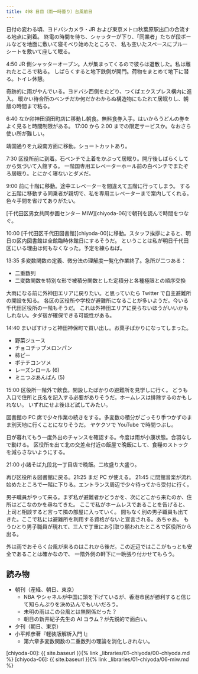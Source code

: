 ```yaml
---
title: 498 日目（雨一時曇り）台風前日
---
```


日付の変わる頃、ヨドバシカメラ・JR および東京メトロ秋葉原駅出口の合流する地点に到着。
終電の時間を待ち、シャッターが下り、「同業者」たちが段ボールなどを地面に敷いて寝そべり始めたところで、
私も空いたスペースにブルーシートを敷いて座して眠る。

4:50 JR 側シャッターオープン。人が集まってくるので彼らは退散した。私は離れたところで粘る。
しばらくすると地下鉄側が開門。荷物をまとめて地下に潜る。トイレ休憩。

奇跡的に雨がやんでいる。ヨドバシ西側をたどり、つくばエクスプレス構内に進入。
暖かい待合所のベンチだか何だかわからぬ構造物にもたれて居眠りし、朝飯の時間まで粘る。

6:40 なか卯神田須田町店に移動し朝食。無料食券入手。はいからうどんの券をよく見ると時間制限がある。
17:00 から 2:00 までの限定サービスか。なおさら使い所が難しい。

靖国通りを九段南方面に移動。ショートカットあり。

7:30 区役所前に到着。石ベンチで上着をかぶって居眠り。開庁後しばらくしてから気づいて入館する。
一階国専用エレベーターホール前の白ベンチでまたぞろ居眠り。とにかく寝ないとダメだ。

9:00 前に十階に移動。途中エレベーターを間違えて五階に行ってしまう。
すると五階に移動する同乗者が親切で、私を専用エレベーターまで案内してくれる。色々手間を省けてありがたい。

[千代田区男女共同参画センター MIW][chiyoda-06]で朝刊を読んで時間をつなぐ。

10:00 [千代田区千代田図書館][chiyoda-00]に移動。スタッフ挨拶によると、明日の区内図書館は全館臨時休館日にするそうだ。
ということは私が明日千代田区にいる理由は何もなくなった。予定を練らねば。

13:35 多変数関数の定義、微分法の理解度一覧化作業終了。急所が二つある：

* 二重数列
* 二変数関数を特別な形で被積分関数とした定積分と各種極限との順序交換

大雨になる前に外神田エリアに戻りたい。と思っていたら Twitter で自主避難所の開設を知る。
各区の区役所や学校が避難所になることが多いようだ。今いる千代田区役所の一階もそうだ。
これは外神田エリアに戻らないほうがいいかもしれない。タダ宿が確保できる可能性がある。

14:40 まいばすけっと神田神保町で買い出し。お菓子ばかりになってしまった。

* 野菜ジュース
* チョコチップメロンパン
* 柿ピー
* ポテチコンソメ
* レーズンロール (6)
* ミニつぶあんぱん (5)

15:00 区役所一階外で飲食。開設したばかりの避難所を見学しに行く。
どうも入口で住所と氏名を記入する必要がありそうだ。ホームレスは排除するのかもしれない。
いずれにせよ後ほど試してみたい。

図書館の PC 席で少々作業の続きをする。多変数の積分がごっそり手つかずのまま別天地に行くことになりそうだ。
ヤケクソで YouTube で時間つぶし。

日が暮れてもう一度外出のチャンスを確認する。今度は雨が小康状態。合羽なしで動ける。
区役所を出て北の交差点付近の飯屋で晩飯にして、食糧のストックを減らさないようにする。

21:00 小諸そば九段北一丁目店で晩飯。二枚盛り大盛り。

再び区役所＆図書館に戻る。21:25 まだ PC が使える。
21:45 に閉館音楽が流れ始めたところで一階に下りる。エントランス周辺で少々待ってから受付に行く。

男子職員がやって来る。まず私が避難者かどうかを、次にどこから来たのか、住所はどこなのかを尋ねてきた。
ここで私がホームレスであることを告げると、上司と相談すると言って隣の部屋に入っていく。
間もなく別の男子職員も出てきた。ここで私には避難所を利用する資格がないと宣言される。あちゃあ。
もうひとり男子職員が現れて、三人で丁重にお引取り願われたところで区役所から出る。

外は雨でおそらく台風が来るのはこれから後だ。この近辺ではここがもっとも安全であることは確かなので、
一階外側の軒下に一晩張り付かせてもらう。

## 読み物

* 朝刊（産経、朝日、東京）
  * NBA やシャネルが中国に頭を下げているが、香港市民が勝利すると信じて知らんぷりを決め込んでもいいだろう。
  * 未明の雨はこの台風とは無関係だった？
  * 朝日の新井紀子先生の AI コラム？が先鋭的で面白い。
* 夕刊（朝日、東京）
* 小平邦彦著『軽装版解析入門 I』
  * 第六章多変数関数の二重数列の理論を消化しきれない。

[chiyoda-00]: {{ site.baseurl }}{% link _libraries/01-chiyoda/00-chiyoda.md %}
[chiyoda-06]: {{ site.baseurl }}{% link _libraries/01-chiyoda/06-miw.md %}
